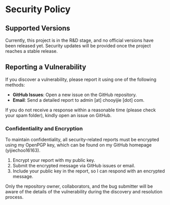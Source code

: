 # Security Policy

## Supported Versions

Currently, this project is in the R&D stage, and no official versions have been released yet. Security updates will be provided once the project reaches a stable release.

## Reporting a Vulnerability

If you discover a vulnerability, please report it using one of the following methods:

- **GitHub Issues**: Open a new issue on the GitHub repository.
- **Email**: Send a detailed report to admin [at] chooyijie [dot] com.

If you do not receive a response within a reasonable time (please check your spam folder), kindly open an issue on GitHub.

### Confidentiality and Encryption

To maintain confidentiality, all security-related reports must be encrypted using my OpenPGP key, which can be found on my GitHub homepage (yijiechoo16163). 

1. Encrypt your report with my public key.
2. Submit the encrypted message via GitHub issues or email.
3. Include your public key in the report, so I can respond with an encrypted message.

Only the repository owner, collaborators, and the bug submitter will be aware of the details of the vulnerability during the discovery and resolution process.
